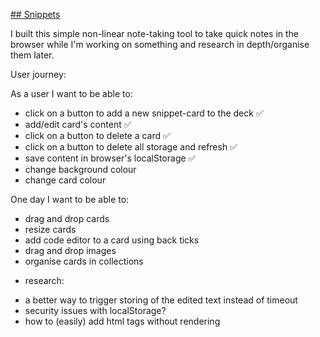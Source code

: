 [## Snippets](https://isnotafunction.github.io/snippets/)

I built this simple non-linear note-taking tool to take quick notes in the browser while I'm working on something and research in depth/organise them later.

User journey:

As a user I want to be able to:

* click on a button to add a new snippet-card to the deck :white_check_mark:
* add/edit card's content :white_check_mark:
* click on a button to delete a card :white_check_mark:
* click on a button to delete all storage and refresh :white_check_mark:
* save content in browser's localStorage :white_check_mark:
* change background colour
* change card colour

One day I want to be able to:
* drag and drop cards
* resize cards  
* add code editor to a card using back ticks
* drag and drop images
* organise cards in collections

- research:
* a better way to trigger storing of the edited text instead of timeout
* security issues with localStorage?
* how to (easily) add html tags without rendering
